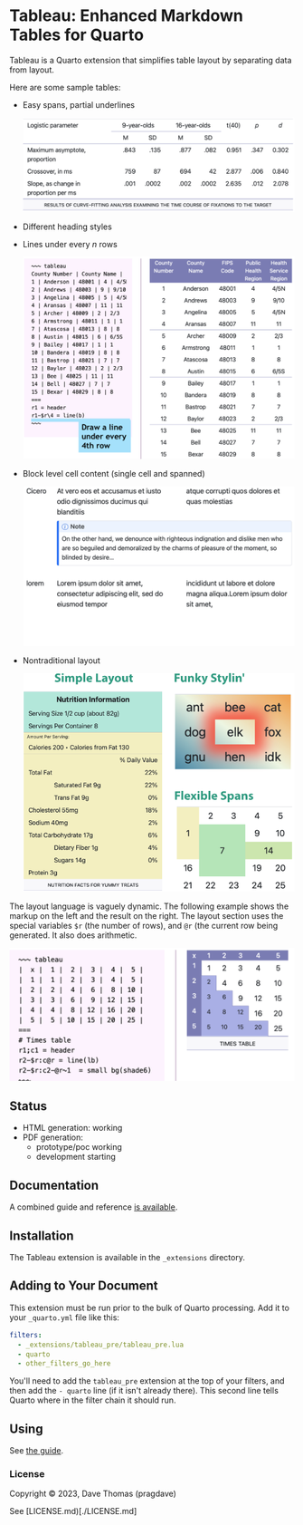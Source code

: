 # Tableau: Enhanced Markdown Tables for Quarto

Tableau is a Quarto extension that simplifies table layout by separating
data from layout.

Here are some sample tables:

* Easy spans, partial underlines

  ![An APA Style table](README_ASSETS/apa.png)

* Different heading styles
* Lines under every _n_ rows

  ![County data](README_ASSETS/counties.png)

* Block level cell content (single cell and spanned)

  ![Lorem](README_ASSETS/lorem.png)

* Nontraditional layout

  ![Various layouts](README_ASSETS/funky.png)

The layout language is vaguely dynamic. The following example shows the
markup on the left and the result on the right. The layout section uses
the special variables `$r` (the number of rows), and `@r` (the current
row being generated. It also does arithmetic.

![Multiplication table](README_ASSETS/times-table.png)

## Status

* HTML generation: working
* PDF generation:
  * prototype/poc working
  * development starting

## Documentation

A combined guide and reference [is available](https://pragdave.github.io/pandoc-tableau/tableau-guide.html).

## Installation

The Tableau extension is available in the `_extensions` directory.

## Adding to Your Document

This extension must be run prior to the bulk of Quarto processing. Add
it to your `_quarto.yml` file like this:

~~~ yml
filters:
  - _extensions/tableau_pre/tableau_pre.lua
  - quarto
  - other_filters_go_here
~~~

You'll need to add the `tableau_pre` extension at the top of your
filters, and then add the `- quarto` line (if it isn't already there).
This second line tells Quarto where in the filter chain it should run.

## Using

See [the guide](https://pragdave.github.io/pandoc-tableau/tableau-guide.html).

### License

Copyright © 2023, Dave Thomas (pragdave)

See [LICENSE.md)[./LICENSE.md]
